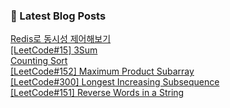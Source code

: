 

### 📕 Latest Blog Posts   

<a href ="https://gilbert9172.tistory.com/165"> Redis로 동시성 제어해보기 </a> <br><a href ="https://gilbert9172.tistory.com/169"> [LeetCode#15] 3Sum </a> <br><a href ="https://gilbert9172.tistory.com/168"> Counting Sort </a> <br><a href ="https://gilbert9172.tistory.com/167"> [LeetCode#152] Maximum Product Subarray </a> <br><a href ="https://gilbert9172.tistory.com/166"> [LeetCode#300] Longest Increasing Subsequence </a> <br><a href ="https://gilbert9172.tistory.com/163"> [LeetCode#151] Reverse Words in a String </a> <br>